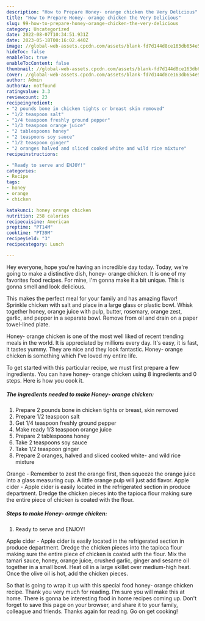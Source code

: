 ```yaml
---
description: "How to Prepare Honey- orange chicken the Very Delicious"
title: "How to Prepare Honey- orange chicken the Very Delicious"
slug: 99-how-to-prepare-honey-orange-chicken-the-very-delicious
category: Uncategorized
date: 2022-08-07T10:34:51.931Z
date: 2023-05-18T00:16:02.440Z
image: //global-web-assets.cpcdn.com/assets/blank-fd7d144d8ce163db654e5a02c40b08a2775adb7897d16e4062681dc7e1b2800f.png
hideToc: false
enableToc: true
enableTocContent: false
thumbnail: //global-web-assets.cpcdn.com/assets/blank-fd7d144d8ce163db654e5a02c40b08a2775adb7897d16e4062681dc7e1b2800f.png
cover: //global-web-assets.cpcdn.com/assets/blank-fd7d144d8ce163db654e5a02c40b08a2775adb7897d16e4062681dc7e1b2800f.png
author: Admin
authorAv: notfound
ratingvalue: 3.3
reviewcount: 23
recipeingredient:
- "2 pounds bone in chicken tights or breast skin removed"
- "1/2 teaspoon salt"
- "1/4 teaspoon freshly ground pepper"
- "1/3 teaspoon orange juice"
- "2 tablespoons honey"
- "2 teaspoons soy sauce"
- "1/2 teaspoon ginger"
- "2 oranges halved and sliced cooked white and wild rice mixture"
recipeinstructions:

- "Ready to serve and ENJOY!"
categories:
- Recipe
tags:
- honey
- orange
- chicken

katakunci: honey orange chicken 
nutrition: 258 calories
recipecuisine: American
preptime: "PT14M"
cooktime: "PT39M"
recipeyield: "3"
recipecategory: Lunch

---
```



Hey everyone, hope you're having an incredible day today. Today, we're going to make a distinctive dish, honey- orange chicken. It is one of my favorites food recipes. For mine, I'm gonna make it a bit unique. This is gonna smell and look delicious.

This makes the perfect meal for your family and has amazing flavor! Sprinkle chicken with salt and place in a large glass or plastic bowl. Whisk together honey, orange juice with pulp, butter, rosemary, orange zest, garlic, and pepper in a separate bowl. Remove from oil and drain on a paper towel-lined plate.

Honey- orange chicken is one of the most well liked of recent trending meals in the world. It is appreciated by millions every day. It's easy, it is fast, it tastes yummy. They are nice and they look fantastic. Honey- orange chicken is something which I've loved my entire life.


To get started with this particular recipe, we must first prepare a few ingredients. You can have honey- orange chicken using 8 ingredients and 0 steps. Here is how you cook it.

<!--inarticleads1-->

##### The ingredients needed to make Honey- orange chicken:

1. Prepare 2 pounds bone in chicken tights or breast, skin removed
1. Prepare 1/2 teaspoon salt
1. Get 1/4 teaspoon freshly ground pepper
1. Make ready 1/3 teaspoon orange juice
1. Prepare 2 tablespoons honey
1. Take 2 teaspoons soy sauce
1. Take 1/2 teaspoon ginger
1. Prepare 2 oranges, halved and sliced cooked white- and wild rice mixture


Orange - Remember to zest the orange first, then squeeze the orange juice into a glass measuring cup. A little orange pulp will just add flavor. Apple cider - Apple cider is easily located in the refrigerated section in produce department. Dredge the chicken pieces into the tapioca flour making sure the entire piece of chicken is coated with the flour. 

<!--inarticleads2-->

##### Steps to make Honey- orange chicken:


1. Ready to serve and ENJOY!

Apple cider - Apple cider is easily located in the refrigerated section in produce department. Dredge the chicken pieces into the tapioca flour making sure the entire piece of chicken is coated with the flour. Mix the tamari sauce, honey, orange juice, crushed garlic, ginger and sesame oil together in a small bowl. Heat oil in a large skillet over medium-high heat. Once the olive oil is hot, add the chicken pieces. 

So that is going to wrap it up with this special food honey- orange chicken recipe. Thank you very much for reading. I'm sure you will make this at home. There is gonna be interesting food in home recipes coming up. Don't forget to save this page on your browser, and share it to your family, colleague and friends. Thanks again for reading. Go on get cooking!

